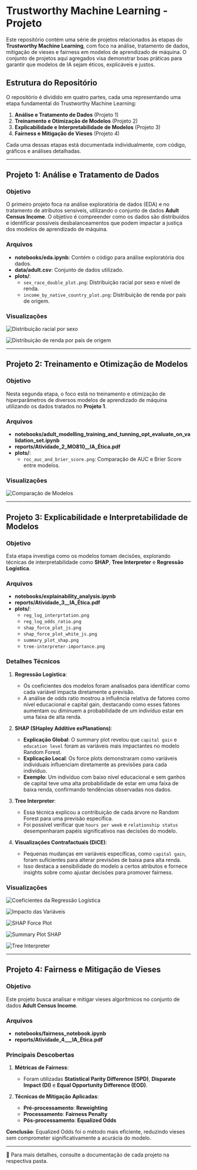 # Trustworthy Machine Learning - Projeto

Este repositório contém uma série de projetos relacionados às etapas do **Trustworthy Machine Learning**, com foco na análise, tratamento de dados, mitigação de vieses e fairness em modelos de aprendizado de máquina. O conjunto de projetos aqui agregados visa demonstrar boas práticas para garantir que modelos de IA sejam éticos, explicáveis e justos.

## Estrutura do Repositório

O repositório é dividido em quatro partes, cada uma representando uma etapa fundamental do Trustworthy Machine Learning:

1. **Análise e Tratamento de Dados** (Projeto 1)
2. **Treinamento e Otimização de Modelos** (Projeto 2)
3. **Explicabilidade e Interpretabilidade de Modelos** (Projeto 3)
4. **Fairness e Mitigação de Vieses** (Projeto 4)

Cada uma dessas etapas está documentada individualmente, com código, gráficos e análises detalhadas.

---

##  Projeto 1: Análise e Tratamento de Dados

### Objetivo

O primeiro projeto foca na análise exploratória de dados (EDA) e no tratamento de atributos sensíveis, utilizando o conjunto de dados **Adult Census Income**. O objetivo é compreender como os dados são distribuídos e identificar possíveis desbalanceamentos que podem impactar a justiça dos modelos de aprendizado de máquina.

###  Arquivos

- **notebooks/eda.ipynb**: Contém o código para análise exploratória dos dados.
- **data/adult.csv**: Conjunto de dados utilizado.
- **plots/**:
  - `sex_race_double_plot.png`: Distribuição racial por sexo e nível de renda.
  - `income_by_native_country_plot.png`: Distribuição de renda por país de origem.

###  Visualizações

![Distribuição racial por sexo](proj_1/plots/sex_race_double_plot.png)

![Distribuição de renda por país de origem](proj_1/plots/income_by_native_country_plot.png)

---

##  Projeto 2: Treinamento e Otimização de Modelos

### Objetivo

Nesta segunda etapa, o foco está no treinamento e otimização de hiperparâmetros de diversos modelos de aprendizado de máquina utilizando os dados tratados no **Projeto 1**.

###  Arquivos

- **notebooks/adult_modelling_training_and_tunning_opt_evaluate_on_validation_set.ipynb**
- **reports/Atividade_2_MO810__IA_Ética.pdf**
- **plots/**:
  - `roc_auc_and_brier_score.png`: Comparação de AUC e Brier Score entre modelos.

###  Visualizações

![Comparação de Modelos](proj_2/plots/roc_auc_and_brier_score.png)

---

##  Projeto 3: Explicabilidade e Interpretabilidade de Modelos

### Objetivo

Esta etapa investiga como os modelos tomam decisões, explorando técnicas de interpretabilidade como **SHAP**, **Tree Interpreter** e **Regressão Logística**.

###  Arquivos

- **notebooks/explainability_analysis.ipynb**
- **reports/Atividade_3__IA_Ética.pdf**
- **plots/**:
  - `reg_log_interprtation.png`
  - `reg_log_odds_ratio.png`
  - `shap_force_plot_js.png`
  - `shap_force_plot_white_js.png`
  - `summary_plot_shap.png`
  - `tree-interpreter-importance.png`

### Detalhes Técnicos

1. **Regressão Logística**:
   - Os coeficientes dos modelos foram analisados para identificar como cada variável impacta diretamente a previsão.
   - A análise de odds ratio mostrou a influência relativa de fatores como nível educacional e capital gain, destacando como esses fatores aumentam ou diminuem a probabilidade de um indivíduo estar em uma faixa de alta renda.

2. **SHAP (SHapley Additive exPlanations)**:
   - **Explicação Global**: O summary plot revelou que `capital gain` e `education level` foram as variáveis mais impactantes no modelo Random Forest.
   - **Explicação Local**: Os force plots demonstraram como variáveis individuais influenciam diretamente as previsões para cada indivíduo.
   - **Exemplo**: Um indivíduo com baixo nível educacional e sem ganhos de capital teve uma alta probabilidade de estar em uma faixa de baixa renda, confirmando tendências observadas nos dados.

3. **Tree Interpreter**:
   - Essa técnica explicou a contribuição de cada árvore no Random Forest para uma previsão específica.
   - Foi possível verificar que `hours per week` e `relationship status` desempenharam papéis significativos nas decisões do modelo.

4. **Visualizações Contrafactuais (DiCE)**:
   - Pequenas mudanças em variáveis específicas, como `capital gain`, foram suficientes para alterar previsões de baixa para alta renda.
   - Isso destaca a sensibilidade do modelo a certos atributos e fornece insights sobre como ajustar decisões para promover fairness.

###  Visualizações

![Coeficientes da Regressão Logística](proj_3/plots/reg_log_interprtation.png)

![Impacto das Variáveis](proj_3/plots/reg_log_odds_ratio.png)

![SHAP Force Plot](proj_3/plots/shap_force_plot_js.png)

![Summary Plot SHAP](proj_3/plots/summary_plot_shap.png)

![Tree Interpreter](proj_3/plots/tree-interpreter-importance.png)

---

##  Projeto 4: Fairness e Mitigação de Vieses

### Objetivo

Este projeto busca analisar e mitigar vieses algorítmicos no conjunto de dados **Adult Census Income**.

###  Arquivos

- **notebooks/fairness_notebook.ipynb**
- **reports/Atividade_4___IA_Ética.pdf**

###  Principais Descobertas

1. **Métricas de Fairness**:
   - Foram utilizadas **Statistical Parity Difference (SPD)**, **Disparate Impact (DI)** e **Equal Opportunity Difference (EOD)**.

2. **Técnicas de Mitigação Aplicadas**:
   - **Pré-processamento**: **Reweighting**
   - **Processamento**: **Fairness Penalty**
   - **Pós-processamento**: **Equalized Odds**

 **Conclusão**: Equalized Odds foi o método mais eficiente, reduzindo vieses sem comprometer significativamente a acurácia do modelo.

---

🔗 Para mais detalhes, consulte a documentação de cada projeto na respectiva pasta.
